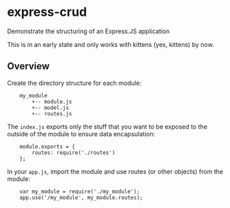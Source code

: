 # express-crud
Demonstrate the structuring of an Express.JS application

This is in an early state and only works with kittens (yes, kittens) by now.

Overview
--------

Create the directory structure for each module:

        my_module
            +-- module.js
            +-- model.js
            +-- routes.js

The `index.js` exports only the stuff that you want to be exposed 
to the outside of the module to ensure data encapsulation:

        module.exports = {
            routes: require('./routes')
        };
        
In your `app.js`, import the module and use routes (or other objects) from the module:
 
        var my_module = require('./my_module');
        app.use('/my_module', my_module.routes);

